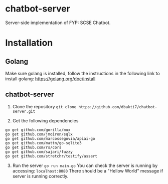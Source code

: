# chatbot-server
Server-side implementation of FYP: SCSE Chatbot.

# Installation
## Golang
Make sure golang is installed, follow the instructions in the following link to install golang:
https://golang.org/doc/install

## chatbot-server
1. Clone the repository
`git clone https://github.com/dbakti7/chatbot-server.git`

2. Get the following dependencies
```
go get github.com/gorilla/mux
go get github.com/jmoiron/sqlx
go get github.com/marcossegovia/apiai-go
go get github.com/mattn/go-sqlite3
go get github.com/rs/cors
go get github.com/sajari/fuzzy
go get github.com/stretchr/testify/assert
```

3. Run the server
`go run main.go`
You can check the server is running by accessing:
`localhost:8080`
There should be a "Hellow World" message if server is running correctly.